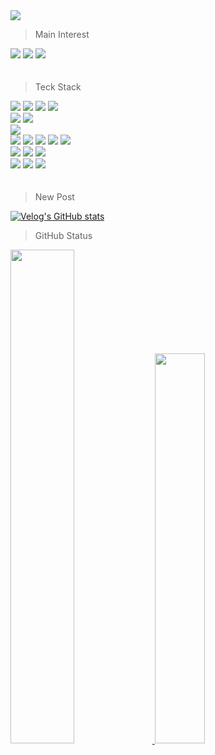 <img src="https://img.shields.io/badge/-Welcome to My GitHub-B1181E?style=for-the-badge">

> Main Interest  
<div align=left> 
  <img src="https://img.shields.io/badge/-Multimodal%20Learning-0A2647?style=for-the-badge">
  <img src="https://img.shields.io/badge/-Computer%20Vision-0A2647?style=for-the-badge">
  <img src="https://img.shields.io/badge/-Data%20Enginnering-0A2647?style=for-the-badge">
  <br/>
</div>  
  ㅤ

> Teck Stack
<div align=left> 
  <img src="https://img.shields.io/badge/python-3776AB?style=for-the-badge&logo=python&logoColor=white"> 
  <img src="https://img.shields.io/badge/JAVA-007396?style=for-the-badge&logo=java&logoColor=white">
  <img src="https://img.shields.io/badge/c-A8B9CC?style=for-the-badge">
  <img src="https://img.shields.io/badge/sql-4479A1?style=for-the-badge"> 
  <br>

  <img src="https://img.shields.io/badge/mysql-4479A1?style=for-the-badge&logo=mysql&logoColor=white"> 
  <img src="https://img.shields.io/badge/DataGrip-000000?style=for-the-badge&logo=DataGrip&logoColor=white">
  <br>
  
  <img src="https://img.shields.io/badge/Amazon Web Services-232F3E?style=for-the-badge&logo=amazonaws&logoColor=white"> 
  <br>

  <img src="https://img.shields.io/badge/opencv-5C3EE8?style=for-the-badge&logo=opencv&logoColor=white">
  <img src="https://img.shields.io/badge/pandas-150458?style=for-the-badge&logo=pandas&logoColor=white">
  <img src="https://img.shields.io/badge/TensorFlow-FF6F00?style=for-the-badge&logo=TensorFlow&logoColor=white">
  <img src="https://img.shields.io/badge/keras-D00000?style=for-the-badge&logo=keras&logoColor=white">
  <img src="https://img.shields.io/badge/PyTorch-EE4C2C?style=for-the-badge&logo=PyTorch&logoColor=white">
  <br>

  <img src="https://img.shields.io/badge/github-181717?style=for-the-badge&logo=github&logoColor=white">
  <img src="https://img.shields.io/badge/Slack-4A154B?style=for-the-badge&logo=Slack&logoColor=white">
  <img src="https://img.shields.io/badge/notion-000000?style=for-the-badge&logo=notion&logoColor=white">
  <br>
  
  <img src="https://img.shields.io/badge/GitHub Actions-2088FF?style=for-the-badge&logo=GitHub Actions&logoColor=white">
  <img src="https://img.shields.io/badge/Jenkins-D24939?style=for-the-badge&logo=Jenkins&logoColor=white">
  <img src="https://img.shields.io/badge/Docker-2496ED?style=for-the-badge&logo=Docker&logoColor=white">
  <br>
ㅤ 
</div>


> New Post  

[![Velog's GitHub stats](https://velog-readme-stats.vercel.app/api?name=sieunc)](https://velog.io/@sieunc/Evaluating-Object-Hallucination-in-Large-Vision-Language-Models)


> GitHub Status
<div>
  <a href="s">
    <img src="https://github-readme-stats.vercel.app/api?username=sdiaeyu6n&theme=white&show_icons=true" width="45%" />
  </a>
  <a href="s">
    <img src="https://github-readme-stats.vercel.app/api/top-langs/?username=sdiaeyu6n&exclude_repo=sdiaeyu6n.github.io&layout=compact&theme=white" width="40%"/>
  </a>  
</div>    
